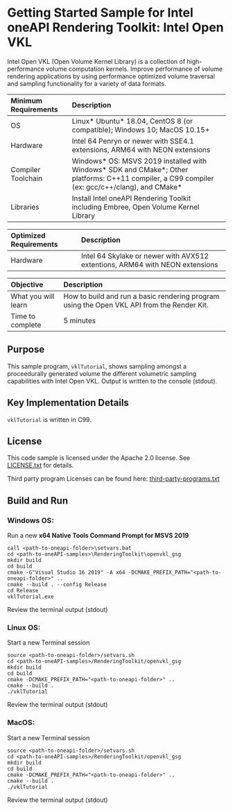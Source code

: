 # Getting Started Sample for Intel oneAPI Rendering Toolkit: Intel Open VKL

Intel Open VKL (Open Volume Kernel Library) is a collection of high-performance volume computation kernels. Improve performance of volume rendering applications by using performance optimized volume traversal and sampling functionality for a variety of data formats.

| Minimum Requirements              | Description
|:---                               |:---
| OS                                | Linux* Ubuntu* 18.04, CentOS 8 (or compatible); Windows 10; MacOS 10.15+
| Hardware                          | Intel 64 Penryn or newer with SSE4.1 extensions, ARM64 with NEON extensions
| Compiler Toolchain                | Windows* OS: MSVS 2019 installed with Windows* SDK and CMake*; Other platforms: C++11 compiler, a C99 compiler (ex: gcc/c++/clang), and CMake*
| Libraries                         | Install Intel oneAPI Rendering Toolkit including Embree, Open Volume Kernel Library

| Optimized Requirements            | Description
| :---                              | :---
| Hardware                          | Intel 64 Skylake or newer with AVX512 extentions, ARM64 with NEON extensions

| Objective                         | Description
|:---                               |:---
| What you will learn               | How to build and run a basic rendering program using the Open VKL API from the Render Kit.
| Time to complete                  | 5 minutes

## Purpose

This sample program, `vklTutorial`, shows sampling amongst a proceedurally generated volume the different volumetric sampling capabilities with Intel Open VKL. Output is written to the console (stdout).

## Key Implementation Details

`vklTutorial` is written in C99.

## License

This code sample is licensed under the Apache 2.0 license. See
[LICENSE.txt](LICENSE.txt) for details.

Third party program Licenses can be found here: [third-party-programs.txt](https://github.com/oneapi-src/oneAPI-samples/blob/master/third-party-programs.txt)

## Build and Run

### Windows OS:

Run a new **x64 Native Tools Command Prompt for MSVS 2019**

```
call <path-to-oneapi-folder>\setvars.bat
cd <path-to-oneAPI-samples>\RenderingToolkit\openvkl_gsg
mkdir build
cd build
cmake -G"Visual Studio 16 2019" -A x64 -DCMAKE_PREFIX_PATH="<path-to-oneapi-folder>" ..
cmake --build . --config Release
cd Release
vklTutorial.exe
```

Review the terminal output (stdout)


### Linux OS:

Start a new Terminal session
```
source <path-to-oneapi-folder>/setvars.sh
cd <path-to-oneAPI-samples>/RenderingToolkit/openvkl_gsg
mkdir build
cd build
cmake -DCMAKE_PREFIX_PATH="<path-to-oneapi-folder>" ..
cmake --build .
./vklTutorial
```

Review the terminal output (stdout)


### MacOS:

Start a new Terminal session

```
source <path-to-oneapi-folder>/setvars.sh
cd <path-to-oneAPI-samples>/RenderingToolkit/openvkl_gsg
mkdir build
cd build
cmake -DCMAKE_PREFIX_PATH="<path-to-oneapi-folder>" ..
cmake --build .
./vklTutorial
```

Review the terminal output (stdout)
